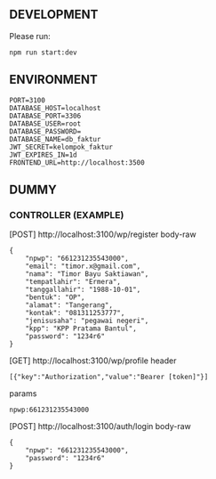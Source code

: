 ## DEVELOPMENT

Please run:

```
npm run start:dev
```

## ENVIRONMENT

```
PORT=3100
DATABASE_HOST=localhost
DATABASE_PORT=3306
DATABASE_USER=root
DATABASE_PASSWORD=
DATABASE_NAME=db_faktur
JWT_SECRET=kelompok_faktur
JWT_EXPIRES_IN=1d
FRONTEND_URL=http://localhost:3500
```

## DUMMY

### CONTROLLER (EXAMPLE)

[POST] http://localhost:3100/wp/register
body-raw

```
{
    "npwp": "661231235543000",
    "email": "timor.x@gmail.com",
    "nama": "Timor Bayu Saktiawan",
    "tempatlahir": "Ermera",
    "tanggallahir": "1988-10-01",
    "bentuk": "OP",
    "alamat": "Tangerang",
    "kontak": "081311253777",
    "jenisusaha": "pegawai negeri",
    "kpp": "KPP Pratama Bantul",
    "password": "1234r6"
}
```

[GET] http://localhost:3100/wp/profile
header

```
[{"key":"Authorization","value":"Bearer [token]"}]
```

params

```
npwp:661231235543000
```

[POST] http://localhost:3100/auth/login
body-raw

```
{
    "npwp": "661231235543000",
    "password": "1234r6"
}
```
